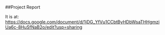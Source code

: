 ##Project Report

It is at:
https://docs.google.com/document/d/1jDG_YfVu1CCbtByHDbWsaTHHgmziUa6c-8HuSfNaB2o/edit?usp=sharing
